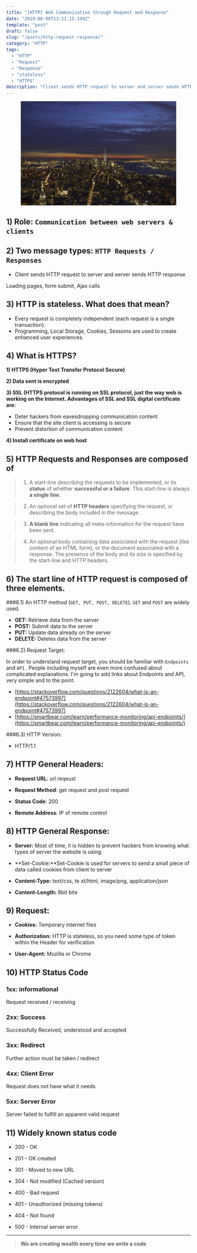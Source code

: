 ```yaml
---
title: "[HTTP] Web Communication through Request and Response"
date: "2019-08-08T13:21:15.199Z"
template: "post"
draft: false
slug: "/posts/http-request-response/"
category: "HTTP"
tags:
  - "HTTP"
  - "Request"
  - "Response"
  - "stateless"
  - "HTTPS"
description: "Client sends HTTP request to server and server sends HTTP response"
---
```


<figure>
    <img src="/media/20190808-photo1.jpeg" alt="unsplash-film">
    <!-- <figcaption>Splendid</figcaption> -->
</figure>

## 1) Role: `Communication between web servers & clients`

## 2) Two message types: `HTTP Requests / Responses`

- Client sends HTTP request to server and server sends HTTP response

Loading pages, form submit, Ajax calls

## 3) HTTP is stateless. What does that mean?

- Every request is completely independent (each request is a single transaction).
- Programming, Local Storage, Cookies, Sessions are used to create enhanced user experiences.

## 4) What is HTTPS?

**1) HTTPS (Hyper Text Transfer Protocol Secure)**

**2) Data sent is encrypted**

**3) SSL (HTTPS protocol is running on SSL protocol, just the way web is working on the Internet. Advantages of SSL and SSL digital certificate are:**

- Deter hackers from eavesdropping communication content
- Ensure that the site client is accessing is secure
- Prevent distortion of communication content

**4) Install certificate on web host**

## 5) HTTP Requests and Responses are composed of

> 1. A start-line describing the requests to be implemented, or its **status** of whether **successful or a failure**. This start-line is always **a single line.**

> 2. An optional set of **HTTP headers** specifying the request, or describing the body included in the message.

> 3. **A blank line** indicating all meta-information for the request have been sent.

> 4.  An optional body containing data associated with the request (like content of an HTML form), or the document associated with a response. The presence of the body and its size is specified by the start-line and HTTP headers.

[](https://www.notion.so/e4dae99ce7334ea791ea560ec434298e#cb2698a5537b4c54adbab717572a2d85)

## 6) The start line of HTTP request is composed of three elements.

###6.1) An HTTP method (`GET, PUT, POST, DELETE`). `GET` and `POST` are widely used.

- **GET:** Retrieve data from the server
- **POST:** Submit data to the server
- **PUT:** Update data already on the server
- **DELETE:** Deletes data from the server

###6.2) Request Target:

In order to understand request target, you should be familiar with `Endpoints` and `API.` People including myself are even more confused about complicated explanations. I'm going to add links about Endpoints and API, very simple and to the point.

- [https://stackoverflow.com/questions/2122604/what-is-an-endpoint#47573997](https://stackoverflow.com/questions/2122604/what-is-an-endpoint#47573997)
- [https://smartbear.com/learn/performance-monitoring/api-endpoints/](https://smartbear.com/learn/performance-monitoring/api-endpoints/)

###6.3) HTTP Version:

- HTTP/1.1

## 7) HTTP General Headers:

- **Request URL**: url reqeust

- **Request Method**: get request and post request

- **Status Code**: 200

- **Remote Address**: IP of remote control

## 8) HTTP General Response:

- **Server:** Most of time, it is hidden to prevent hackers from knowing what types of server the website is using.

- **Set-Cookie:**Set-Cookie is used for servers to send a small piece of data called cookies from client to server

- **Content-Type:** text/css, te xt/html, image/png, application/json

- **Content-Length:** 8bit bite

## 9) Request:

- **Cookies:** Temporary internet files

- **Authorization:** HTTP is stateless, so you need some type of token within the Header for verification

- **User-Agent:** Mozilla or Chrome

## 10) HTTP Status Code

### 1xx: informational

Request received / receiving

### 2xx: Success

Successfully Received, understood and accepted

### 3xx: Redirect

Further action must be taken / redirect

### 4xx: Client Error

Request does not have what it needs

### 5xx: Server Error

Server failed to fulfill an apparent valid request

## 11) Widely known status code

- 200 - OK

- 201 - OK created

- 301 - Moved to new URL

- 304 - Not modified (Cached version)

- 400 - Bad request

- 401 - Unauthorized (missing tokens)

- 404 - Not found

- 500 - Internal server error

---

> **We are creating wealth every time we write a code**
